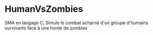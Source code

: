 # HumanVsZombies
SMA en langage C, Simule le combat acharné d'un groupe d'humains survivants face à une horde de zombies
